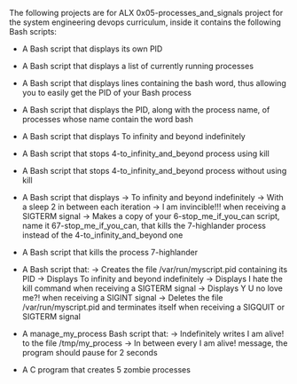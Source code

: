 The following projects are for ALX 0x05-processes_and_signals project for the system engineering devops curriculum, inside it contains the following Bash scripts:

* A Bash script that displays its own PID
* A Bash script that displays a list of currently running processes
* A Bash script that displays lines containing the bash word, thus allowing you to easily get the PID of your Bash process
* A Bash script that displays the PID, along with the process name, of processes whose name contain the word bash
* A Bash script that displays To infinity and beyond indefinitely
* A Bash script that stops 4-to_infinity_and_beyond process using kill
* A Bash script that stops 4-to_infinity_and_beyond process without using kill
* A Bash script that displays
           -> To infinity and beyond indefinitely
           -> With a sleep 2 in between each iteration
           -> I am invincible!!! when receiving a SIGTERM signal
           -> Makes a copy of your 6-stop_me_if_you_can script, name it 67-stop_me_if_you_can, that kills the 7-highlander process instead              of the 4-to_infinity_and_beyond one
* A Bash script that kills the process 7-highlander
* A Bash script that:
           -> Creates the file /var/run/myscript.pid containing its PID
           -> Displays To infinity and beyond indefinitely
           -> Displays I hate the kill command when receiving a SIGTERM signal
           -> Displays Y U no love me?! when receiving a SIGINT signal
           -> Deletes the file /var/run/myscript.pid and terminates itself when receiving a SIGQUIT or SIGTERM signal

* A manage_my_process Bash script that:
           -> Indefinitely writes I am alive! to the file /tmp/my_process
           -> In between every I am alive! message, the program should pause for 2 seconds
* A C program that creates 5 zombie processes
